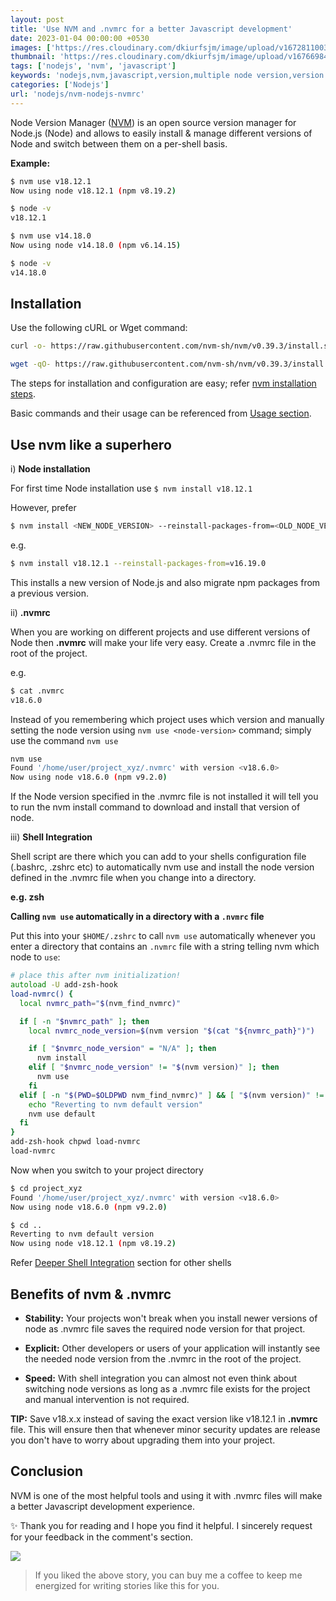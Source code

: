 ```yaml
---
layout: post
title: 'Use NVM and .nvmrc for a better Javascript development'
date: 2023-01-04 00:00:00 +0530
images: ['https://res.cloudinary.com/dkiurfsjm/image/upload/v1672811003/nvm_gyddwb.png']
thumbnail: 'https://res.cloudinary.com/dkiurfsjm/image/upload/v1676698473/nodejs_dark_cjoudy.png'
tags: ['nodejs', 'nvm', 'javascript']
keywords: 'nodejs,nvm,javascript,version,multiple node version,version manager'
categories: ['Nodejs']
url: 'nodejs/nvm-nodejs-nvmrc'
---
```


Node Version Manager ([NVM](https://github.com/nvm-sh/nvm/blob/master/README.md)) is an open source version manager for Node.js (Node) and allows to easily install & manage different versions of Node and switch between them on a per-shell basis.

**Example:**

```sh
$ nvm use v18.12.1
Now using node v18.12.1 (npm v8.19.2)

$ node -v
v18.12.1

$ nvm use v14.18.0
Now using node v14.18.0 (npm v6.14.15)

$ node -v
v14.18.0
```

## Installation

Use the following cURL or Wget command:

```sh
curl -o- https://raw.githubusercontent.com/nvm-sh/nvm/v0.39.3/install.sh | bash
```
```sh
wget -qO- https://raw.githubusercontent.com/nvm-sh/nvm/v0.39.3/install.sh | bash
```

The steps for installation and configuration are easy; refer [nvm installation steps](https://github.com/nvm-sh/nvm/blob/master/README.md#installing-and-updating).

Basic commands and their usage can be referenced from [Usage section](https://github.com/nvm-sh/nvm/blob/master/README.md#usage-1).

## Use nvm like a superhero

i) **Node installation**

For first time Node installation use `$ nvm install v18.12.1`

However, prefer 

```sh
$ nvm install <NEW_NODE_VERSION> --reinstall-packages-from=<OLD_NODE_VERSION>
```

e.g.

```sh
$ nvm install v18.12.1 --reinstall-packages-from=v16.19.0
```

This installs a new version of Node.js and also migrate npm packages from a previous version.

ii) **.nvmrc**

When you are working on different projects and use different versions of Node then **.nvmrc** will make your life very easy. Create a .nvmrc file in the root of the project. 

e.g.

```sh
$ cat .nvmrc
v18.6.0
```

Instead of you remembering which project uses which version and manually setting the node version using `nvm use <node-version>` command; simply use the command `nvm use`

```sh
nvm use
Found '/home/user/project_xyz/.nvmrc' with version <v18.6.0>
Now using node v18.6.0 (npm v9.2.0)
```

If the Node version specified in the .nvmrc file is not installed it will tell you to run the nvm install command to download and install that version of node.

iii) **Shell Integration**

Shell script are there which you can add to your shells configuration file (.bashrc, .zshrc etc) to automatically nvm use and install the node version defined in the .nvmrc file when you change into a directory.

**e.g. zsh**

**Calling `nvm use` automatically in a directory with a `.nvmrc` file**

Put this into your `$HOME/.zshrc` to call `nvm use` automatically whenever you enter a directory that contains an
`.nvmrc` file with a string telling nvm which node to `use`:

```zsh
# place this after nvm initialization!
autoload -U add-zsh-hook
load-nvmrc() {
  local nvmrc_path="$(nvm_find_nvmrc)"

  if [ -n "$nvmrc_path" ]; then
    local nvmrc_node_version=$(nvm version "$(cat "${nvmrc_path}")")

    if [ "$nvmrc_node_version" = "N/A" ]; then
      nvm install
    elif [ "$nvmrc_node_version" != "$(nvm version)" ]; then
      nvm use
    fi
  elif [ -n "$(PWD=$OLDPWD nvm_find_nvmrc)" ] && [ "$(nvm version)" != "$(nvm version default)" ]; then
    echo "Reverting to nvm default version"
    nvm use default
  fi
}
add-zsh-hook chpwd load-nvmrc
load-nvmrc
```

Now when you switch to your project directory

```sh
$ cd project_xyz
Found '/home/user/project_xyz/.nvmrc' with version <v18.6.0>
Now using node v18.6.0 (npm v9.2.0)

$ cd ..
Reverting to nvm default version
Now using node v18.12.1 (npm v8.19.2)
```

Refer [Deeper Shell Integration](https://github.com/nvm-sh/nvm/blob/master/README.md#deeper-shell-integration) section for other shells

## Benefits of nvm & .nvmrc

- **Stability:** Your projects won't break when you install newer versions of node as .nvmrc file saves the required node version for that project.

- **Explicit:** Other developers or users of your application will instantly see the needed node version from the .nvmrc in the root of the project.

- **Speed:** With shell integration you can almost not even think about switching node versions as long as a .nvmrc file exists for the project and manual intervention is not required.

**TIP:**
Save v18.x.x instead of saving the exact version like v18.12.1 in **.nvmrc** file. This will ensure then that whenever minor security updates are release you don't have to worry about upgrading them into your project.

## Conclusion

NVM is one of the most helpful tools and using it with .nvmrc files will make a better Javascript development experience.

✨ Thank you for reading and I hope you find it helpful. I sincerely request for your feedback in the comment's section.

![](https://cdn-images-1.medium.com/max/1600/0*dMZ0BEHDv4MJYYGW.png)

> If you liked the above story, you can buy me a coffee to keep me energized for writing stories like this for you.